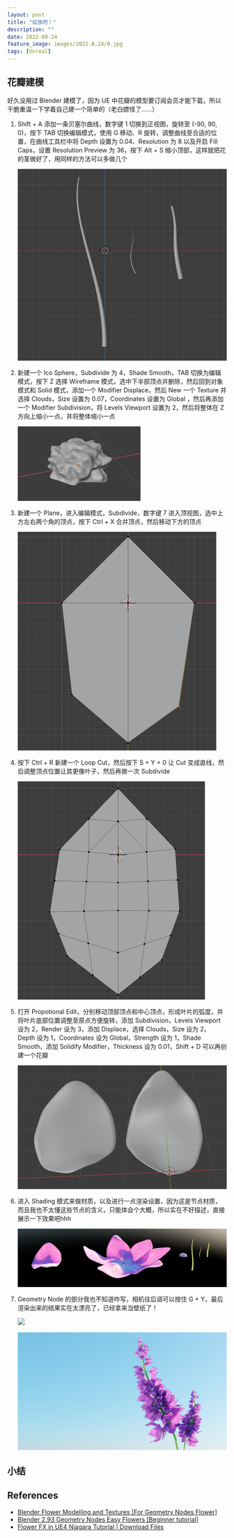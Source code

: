 ```yaml
---
layout: post
title: "绽放吧！"
description: ""
date: 2022-09-24
feature_image: images/2022.8.24/0.jpg
tags: [Unreal]
---
```


<!--more-->

## 花瓣建模

好久没用过 Blender 建模了，因为 UE 中花瓣的模型要订阅会员才能下载，所以干脆重温一下学着自己建一个简单的（老白嫖怪了......）

1. Shift + A 添加一条贝塞尔曲线，数字键 1 切换到正视图，旋转至 (-90, 90, 0)，按下 TAB 切换编辑模式，使用 G 移动、R 旋转，调整曲线至合适的位置，在曲线工具栏中将 Depth 设置为 0.04、Resolution 为 8 以及开启 Fill Caps，设置 Resolution Preview 为 36，按下 Alt + S 缩小顶部，这样就把花的茎做好了，用同样的方法可以多做几个
   
   ![](../images/2022.9.24/0.png)

2. 新建一个 Ico Sphere，Subdivide 为 4，Shade Smooth，TAB 切换为编辑模式，按下 Z 选择 Wireframe 模式，选中下半部顶点并删除，然后回到对象模式和 Solid 模式，添加一个 Modifier Displace，然后 New 一个 Texture 并选择 Clouds，Size 设置为 0.07，Coordinates 设置为 Global ，然后再添加一个 Modifier Subdivision，将 Levels Viewport 设置为 2，然后将整体在 Z 方向上缩小一点，并将整体缩小一点
   
   ![](../images/2022.9.24/1.png)

3. 新建一个 Plane，进入编辑模式，Subdivide，数字键 7 进入顶视图，选中上方左右两个角的顶点，按下 Ctrl + X 合并顶点，然后移动下方的顶点

   ![](../images/2022.9.24/2.png)


4. 按下 Ctrl + R 新建一个 Loop Cut，然后按下 S + Y + 0 让 Cut 变成直线，然后调整顶点位置让其更像叶子，然后再做一次 Subdivide

   ![](../images/2022.9.24/3.png)

5. 打开 Propotional Edit，分别移动顶部顶点和中心顶点，形成叶片的弧度，并将叶片底部位置调整至原点方便旋转，添加 Subdivision，Levels Viewport 设为 2，Render 设为 3，添加 Displace，选择 Clouds，Size 设为 2，Depth 设为 1，Coordinates 设为 Global，Strength 设为 1，Shade Smooth，添加 Solidify Modifier，Thickness 设为 0.01，Shift + D 可以再创建一个花瓣

   ![](../images/2022.9.24/4.png)

6. 进入 Shading 模式来做材质，以及进行一点渲染设置，因为这是节点材质，而且我也不太懂这些节点的含义，只能体会个大概，所以实在不好描述，直接展示一下效果吧hhh

   ![](../images/2022.9.24/5.png)

7. Geometry Node 的部分我也不知道咋写，相机往后调可以按住 G + Y，最后渲染出来的结果实在太漂亮了，已经拿来当壁纸了！

   ![](../images/2022.9.24/6.png)

   ![](../images/2022.9.24/7.png)

## 小结



## References

- [Blender Flower Modelling and Textures [For Geometry Nodes Flower]](https://www.youtube.com/watch?v=zkRbdTwH-q8)
- [Blender 2.93 Geometry Nodes Easy Flowers [Beginner tutorial]](https://www.youtube.com/watch?v=evKozTsl3W8&t=0s)
- [Flower FX in UE4 Niagara Tutorial | Download Files](https://www.youtube.com/watch?v=NICBcWXzm8I)
